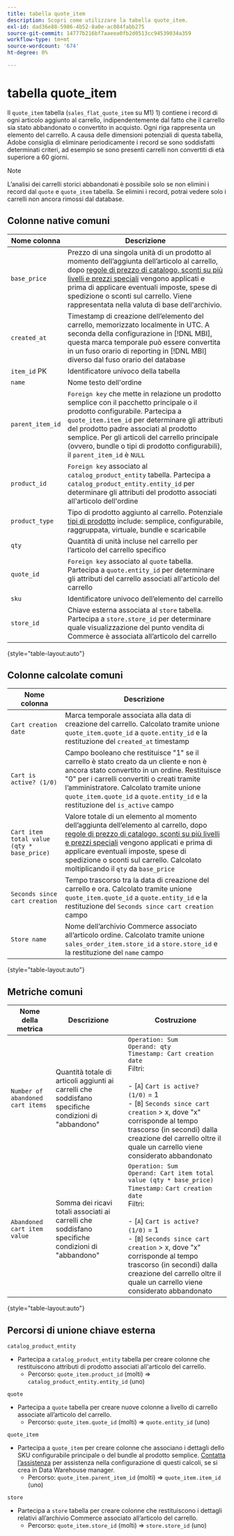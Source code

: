 ```yaml
---
title: tabella quote_item
description: Scopri come utilizzare la tabella quote_item.
exl-id: dad36e88-5986-4b52-8a0e-ac084fabb275
source-git-commit: 14777b216bf7aaeea0fb2d0513cc94539034a359
workflow-type: tm+mt
source-wordcount: '674'
ht-degree: 0%

---
```


# tabella quote_item

Il `quote_item` tabella (`sales_flat_quote_item` su M1) 1) contiene i record di ogni articolo aggiunto al carrello, indipendentemente dal fatto che il carrello sia stato abbandonato o convertito in acquisto. Ogni riga rappresenta un elemento del carrello. A causa delle dimensioni potenziali di questa tabella, Adobe consiglia di eliminare periodicamente i record se sono soddisfatti determinati criteri, ad esempio se sono presenti carrelli non convertiti di età superiore a 60 giorni.

>[!NOTE]
>
>L’analisi dei carrelli storici abbandonati è possibile solo se non elimini i record dal `quote` e `quote_item` tabella. Se elimini i record, potrai vedere solo i carrelli non ancora rimossi dal database.

## Colonne native comuni

| **Nome colonna** | **Descrizione** |
|---|---|
| `base_price` | Prezzo di una singola unità di un prodotto al momento dell’aggiunta dell’articolo al carrello, dopo [regole di prezzo di catalogo, sconti su più livelli e prezzi speciali](https://experienceleague.adobe.com/docs/commerce-admin/catalog/products/pricing/pricing-advanced.html) vengono applicati e prima di applicare eventuali imposte, spese di spedizione o sconti sul carrello. Viene rappresentata nella valuta di base dell&#39;archivio. |
| `created_at` | Timestamp di creazione dell’elemento del carrello, memorizzato localmente in UTC. A seconda della configurazione in [!DNL MBI], questa marca temporale può essere convertita in un fuso orario di reporting in [!DNL MBI] diverso dal fuso orario del database |
| `item_id` PK | Identificatore univoco della tabella |
| `name` | Nome testo dell&#39;ordine |
| `parent_item_id` | `Foreign key` che mette in relazione un prodotto semplice con il pacchetto principale o il prodotto configurabile. Partecipa a `quote_item.item_id` per determinare gli attributi del prodotto padre associati al prodotto semplice. Per gli articoli del carrello principale (ovvero, bundle o tipi di prodotto configurabili), il `parent_item_id` è `NULL` |
| `product_id` | `Foreign key` associato al `catalog_product_entity` tabella. Partecipa a `catalog_product_entity.entity_id` per determinare gli attributi del prodotto associati all&#39;articolo dell&#39;ordine |
| `product_type` | Tipo di prodotto aggiunto al carrello. Potenziale [tipi di prodotto](https://experienceleague.adobe.com/docs/commerce-admin/catalog/products/product-create.html#product-types) include: semplice, configurabile, raggruppata, virtuale, bundle e scaricabile |
| `qty` | Quantità di unità incluse nel carrello per l’articolo del carrello specifico |
| `quote_id` | `Foreign key` associato al `quote` tabella. Partecipa a `quote.entity_id` per determinare gli attributi del carrello associati all&#39;articolo del carrello |
| `sku` | Identificatore univoco dell’elemento del carrello |
| `store_id` | Chiave esterna associata al `store` tabella. Partecipa a `store.store_id` per determinare quale visualizzazione del punto vendita di Commerce è associata all’articolo del carrello |

{style="table-layout:auto"}

## Colonne calcolate comuni

| **Nome colonna** | **Descrizione** |
|---|---|
| `Cart creation date` | Marca temporale associata alla data di creazione del carrello. Calcolato tramite unione `quote_item.quote_id` a `quote.entity_id` e la restituzione del `created_at` timestamp |
| `Cart is active? (1/0)` | Campo booleano che restituisce &quot;1&quot; se il carrello è stato creato da un cliente e non è ancora stato convertito in un ordine. Restituisce &quot;0&quot; per i carrelli convertiti o creati tramite l’amministratore. Calcolato tramite unione `quote_item.quote_id` a `quote.entity_id` e la restituzione del `is_active` campo |
| `Cart item total value (qty * base_price)` | Valore totale di un elemento al momento dell’aggiunta dell’elemento al carrello, dopo [regole di prezzo di catalogo, sconti su più livelli e prezzi speciali](https://experienceleague.adobe.com/docs/commerce-admin/catalog/products/pricing/pricing-advanced.html) vengono applicati e prima di applicare eventuali imposte, spese di spedizione o sconti sul carrello. Calcolato moltiplicando il `qty` da `base_price` |
| `Seconds since cart creation` | Tempo trascorso tra la data di creazione del carrello e ora. Calcolato tramite unione `quote_item.quote_id` a `quote.entity_id` e la restituzione del `Seconds since cart creation` campo |
| `Store name` | Nome dell’archivio Commerce associato all’articolo ordine. Calcolato tramite unione `sales_order_item.store_id` a `store.store_id` e la restituzione del `name` campo |

{style="table-layout:auto"}

## Metriche comuni

| **Nome della metrica** | **Descrizione** | **Costruzione** |
|---|---|---|
| `Number of abandoned cart items` | Quantità totale di articoli aggiunti ai carrelli che soddisfano specifiche condizioni di &quot;abbandono&quot; | `Operation: Sum`<br/>`Operand: qty`<br/>`Timestamp: Cart creation date`<br>Filtri:<br><br>- \[`A`\] `Cart is active? (1/0)` = 1<br>- \[`B`\] `Seconds since cart creation` > x, dove &quot;x&quot; corrisponde al tempo trascorso (in secondi) dalla creazione del carrello oltre il quale un carrello viene considerato abbandonato |
| `Abandoned cart item value` | Somma dei ricavi totali associati ai carrelli che soddisfano specifiche condizioni di &quot;abbandono&quot; | `Operation: Sum`<br>`Operand: Cart item total value (qty * base_price)`<br>`Timestamp:` `Cart creation date`<br>Filtri:<br><br>- \[`A`\] `Cart is active? (1/0)` = 1<br>- \[`B`\] `Seconds since cart creation` > x, dove &quot;x&quot; corrisponde al tempo trascorso (in secondi) dalla creazione del carrello oltre il quale un carrello viene considerato abbandonato |

{style="table-layout:auto"}

## Percorsi di unione chiave esterna

`catalog_product_entity`

* Partecipa a `catalog_product_entity` tabella per creare colonne che restituiscono attributi di prodotto associati all&#39;articolo del carrello.
   * Percorso: `quote_item.product_id` (molti) => `catalog_product_entity.entity_id` (uno)

`quote`

* Partecipa a `quote` tabella per creare nuove colonne a livello di carrello associate all’articolo del carrello.
   * Percorso: `quote_item.quote_id` (molti) => `quote.entity_id` (uno)

`quote_item`

* Partecipa a `quote_item` per creare colonne che associano i dettagli dello SKU configurabile principale o del bundle al prodotto semplice. [Contatta l’assistenza](https://experienceleague.adobe.com/docs/commerce-knowledge-base/kb/troubleshooting/miscellaneous/mbi-service-policies.html?lang=en) per assistenza nella configurazione di questi calcoli, se si crea in Data Warehouse manager.
   * Percorso: `quote_item.parent_item_id` (molti) => `quote_item.item_id` (uno)

`store`

* Partecipa a `store` tabella per creare colonne che restituiscono i dettagli relativi all’archivio Commerce associato all’articolo del carrello.
   * Percorso: `quote_item.store_id` (molti) => `store.store_id` (uno)
